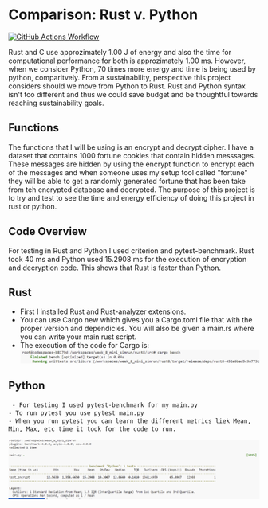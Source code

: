 # Comparison: Rust v. Python

[![GitHub Actions Workflow](https://github.com/simrunsharma/MiniProjectTemplate/actions/workflows/main.yml/badge.svg)](https://github.com/simrunsharma/MiniProjectTemplate/actions/workflows/main.yml)

Rust and C use approzimately 1.00 J of energy and also the time for computational performance for both is approzimately 1.00 ms. However, when we consider Python, 70 times more energy and time is being used by python, comparitvely. From a sustainability, perspective this project considers should we move from Python to Rust. Rust and Python syntax isn't too different and thus we could save budget and be thoughtful towards reaching sustainability goals. 

## Functions
The functions that I will be using is an encrypt and decrypt cipher. I have a dataset that contains 1000 fortune cookies that contain hidden messsages. These messages are hidden by using the encrypt function to encrypt each of the messages and when someone uses my setup tool called "fortune" they will be able to get a randomly generated fortune that has been take from teh encrypted database and decrypted. The purpose of this project is to try and test to see the time and energy efficiency of doing this project in rust or python.

## Code Overview

For testing in Rust and Python I used criterion and pytest-benchmark. Rust took 40 ms and Python used 15.2908 ms for the execution of encryption and decryption code. This shows that Rust is faster than Python. 

## Rust

- First I installed Rust and Rust-analyzer extensions.
- You can use Cargo new which gives you a Cargo.toml file that with the proper version and dependicies. You will also be given a main.rs where you can write your main rust script. 
- The execution of the code for Cargo is: 
![Alt text](image.png)

## Python
     - For testing I used pytest-benchmark for my main.py
    - To run pytest you use pytest main.py
    - When you run pytest you can learn the different metrics liek Mean, Min, Max, etc time it took for the code to run. 
![Alt text](image-1.png)